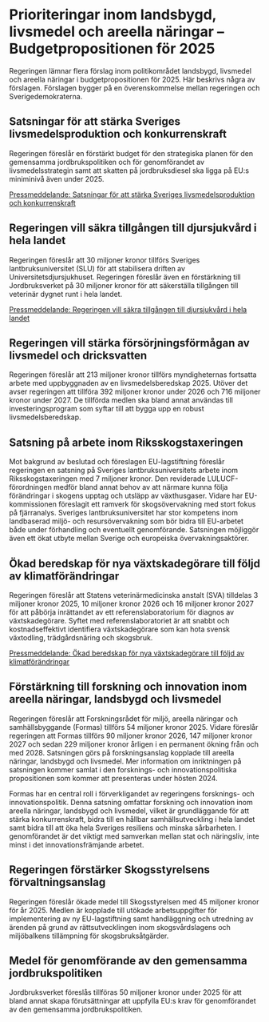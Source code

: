 # Prioriteringar inom landsbygd, livsmedel och areella näringar – Budgetpropositionen för 2025

Regeringen lämnar flera förslag inom politikområdet landsbygd, livsmedel och areella näringar i budgetpropositionen för 2025. Här beskrivs några av förslagen. Förslagen bygger på en överenskommelse mellan regeringen och Sverigedemokraterna.

## Satsningar för att stärka Sveriges livsmedelsproduktion och konkurrenskraft

Regeringen föreslår en förstärkt budget för den strategiska planen för den gemensamma jordbrukspolitiken och för genomförandet av livsmedelsstrategin samt att skatten på jordbruksdiesel ska ligga på EU:s miniminivå även under 2025.

[Pressmeddelande: Satsningar för att stärka Sveriges livsmedelsproduktion och konkurrenskraft](/pressmeddelanden/2024/09/satsningar-for-att-starka-sveriges-livsmedelsproduktion-och-konkurrenskraft/)

## Regeringen vill säkra tillgången till djursjukvård i hela landet

Regeringen föreslår att 30 miljoner kronor tillförs Sveriges lantbruksuniversitet (SLU) för att stabilisera driften av Universitetsdjursjukhuset. Regeringen föreslår även en förstärkning till Jordbruksverket på 30 miljoner kronor för att säkerställa tillgången till veterinär dygnet runt i hela landet.

[Pressmeddelande: Regeringen vill säkra tillgången till djursjukvård i hela landet](/pressmeddelanden/2024/09/regeringen-vill-sakra-tillgangen-till-djursjukvard-i-hela-landet/)

## Regeringen vill stärka försörjningsförmågan av livsmedel och dricksvatten

Regeringen föreslår att 213 miljoner kronor tillförs myndigheternas fortsatta arbete med uppbyggnaden av en livsmedelsberedskap 2025. Utöver det avser regeringen att tillföra 392 miljoner kronor under 2026 och 716 miljoner kronor under 2027. De tillförda medlen ska bland annat användas till investeringsprogram som syftar till att bygga upp en robust livsmedelsberedskap.

## Satsning på arbete inom Riksskogstaxeringen

Mot bakgrund av beslutad och föreslagen EU-lagstiftning föreslår regeringen en satsning på Sveriges lantbruksuniversitets arbete inom Riksskogstaxeringen med 7 miljoner kronor. Den reviderade LULUCF-förordningen medför bland annat behov av att närmare kunna följa förändringar i skogens upptag och utsläpp av växthusgaser. Vidare har EU-kommissionen föreslagit ett ramverk för skogsövervakning med stort fokus på fjärranalys. Sveriges lantbruksuniversitet har stor kompetens inom landbaserad miljö- och resursövervakning som bör bidra till EU-arbetet både under förhandling och eventuellt genomförande. Satsningen möjliggör även ett ökat utbyte mellan Sverige och europeiska övervakningsaktörer.

## Ökad beredskap för nya växtskadegörare till följd av klimatförändringar

Regeringen föreslår att Statens veterinärmedicinska anstalt (SVA) tilldelas 3 miljoner kronor 2025, 10 miljoner kronor 2026 och 16 miljoner kronor 2027 för att påbörja inrättandet av ett referenslaboratorium för diagnos av växtskadegörare. Syftet med referenslaboratoriet är att snabbt och kostnadseffektivt identifiera växtskadegörare som kan hota svensk växtodling, trädgårdsnäring och skogsbruk.

[Pressmeddelande: Ökad beredskap för nya växtskadegörare till följd av klimatförändringar](/pressmeddelanden/2024/09/okad-beredskap-for-nya-vaxtskadegorare-till-foljd-av-klimatforandringar/ "Pressmeddelande: ")

## Förstärkning till forskning och innovation inom areella näringar, landsbygd och livsmedel

Regeringen föreslår att Forskningsrådet för miljö, areella näringar och samhällsbyggande (Formas) tillförs 54 miljoner kronor 2025. Vidare föreslår regeringen att Formas tillförs 90 miljoner kronor 2026, 147 miljoner kronor 2027 och sedan 229 miljoner kronor årligen i en permanent ökning från och med 2028. Satsningen görs på forskningsanslag kopplade till areella näringar, landsbygd och livsmedel. Mer information om inriktningen på satsningen kommer samlat i den forsknings- och innovationspolitiska propositionen som kommer att presenteras under hösten 2024.

Formas har en central roll i förverkligandet av regeringens forsknings- och innovationspolitik. Denna satsning omfattar forskning och innovation inom areella näringar, landsbygd och livsmedel, vilket är grundläggande för att stärka konkurrenskraft, bidra till en hållbar samhällsutveckling i hela landet samt bidra till att öka hela Sveriges resiliens och minska sårbarheten. I genomförandet är det viktigt med samverkan mellan stat och näringsliv, inte minst i det innovationsfrämjande arbetet.

## Regeringen förstärker Skogsstyrelsens förvaltningsanslag

Regeringen föreslår ökade medel till Skogsstyrelsen med 45 miljoner kronor för år 2025. Medlen är kopplade till utökade arbetsuppgifter för implementering av ny EU-lagstiftning samt handläggning och utredning av ärenden på grund av rättsutvecklingen inom skogsvårdslagens och miljöbalkens tillämpning för skogsbruksåtgärder.

## Medel för genomförande av den gemensamma jordbrukspolitiken

Jordbruksverket föreslås tillföras 50 miljoner kronor under 2025 för att bland annat skapa förutsättningar att uppfylla EU:s krav för genomförandet av den gemensamma jordbrukspolitiken.
